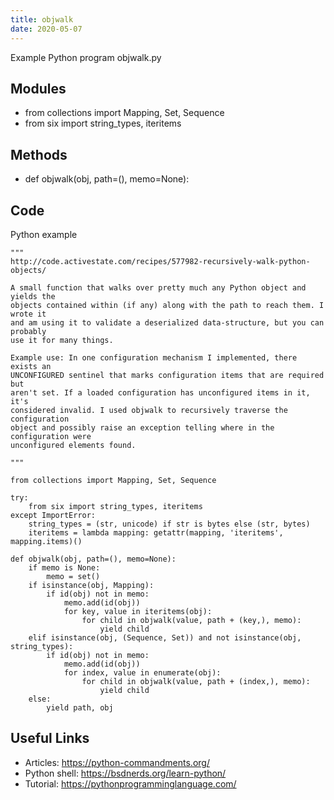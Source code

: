 ```yaml
---
title: objwalk
date: 2020-05-07
---
```

Example Python program objwalk.py

## Modules

* from collections import Mapping, Set, Sequence 
* from six import string_types, iteritems

## Methods

* def objwalk(obj, path=(), memo=None):

## Code

Python example

    """
    http://code.activestate.com/recipes/577982-recursively-walk-python-objects/
    
    A small function that walks over pretty much any Python object and yields the
    objects contained within (if any) along with the path to reach them. I wrote it
    and am using it to validate a deserialized data-structure, but you can probably
    use it for many things.
    
    Example use: In one configuration mechanism I implemented, there exists an
    UNCONFIGURED sentinel that marks configuration items that are required but
    aren't set. If a loaded configuration has unconfigured items in it, it's
    considered invalid. I used objwalk to recursively traverse the configuration
    object and possibly raise an exception telling where in the configuration were
    unconfigured elements found.
    
    """
    
    from collections import Mapping, Set, Sequence 
    
    try:
        from six import string_types, iteritems
    except ImportError:
        string_types = (str, unicode) if str is bytes else (str, bytes)
        iteritems = lambda mapping: getattr(mapping, 'iteritems', mapping.items)()
    
    def objwalk(obj, path=(), memo=None):
        if memo is None:
            memo = set()
        if isinstance(obj, Mapping):
            if id(obj) not in memo:
                memo.add(id(obj)) 
                for key, value in iteritems(obj):
                    for child in objwalk(value, path + (key,), memo):
                        yield child
        elif isinstance(obj, (Sequence, Set)) and not isinstance(obj, string_types):
            if id(obj) not in memo:
                memo.add(id(obj))
                for index, value in enumerate(obj):
                    for child in objwalk(value, path + (index,), memo):
                        yield child
        else:
            yield path, obj

## Useful Links

- Articles: https://python-commandments.org/
- Python shell: https://bsdnerds.org/learn-python/
- Tutorial: https://pythonprogramminglanguage.com/
